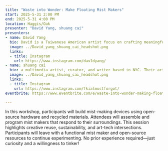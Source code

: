 ```yaml
---
title: "Waste into Wonder: Make Floating Mist Makers"
start: 2025-5-31 2:00 PM
end: 2025-5-31 4:00 PM
location: Haggis/Oak
presenter: "David Yang, shuang cai"
presenters:
- name: David Yang
  bio: David is a Taiwanese American artist focus on crafting meaningful, joyful experiences that reveal the subtle ways people connect and communicate.
  image: ../David_yang_shuang_cai_headshot.png
  links:
  - title: Instagram
    url: https://www.instagram.com/dav1dyang/
- name: shuang cai
  bio: a multimedia artist, curator, and writer based in NYC. Their art practices focus on logics, interactions, and humor. Their curatorial works aim to bring forth the power of interconnectedness and diverse voices across communities. They hold a Bachelor’s degree from Bard College double majoring in Computer Science and Studio Art and a Master’s from New York University Interactive Telecommunication Program(ITP).
  image: ../David_yang_shuang_cai_headshot.png
  links:
  - title: Instagram
    url: https://www.instagram.com/fkialmostforgot/
eventbrite: https://www.eventbrite.com/e/waste-into-wonder-making-floating-mist-makers-ohs2025-tickets-1273017392289?utm-campaign=social&utm-content=attendeeshare&utm-medium=discovery&utm-term=listing&utm-source=wsa&aff=ebdsshwebmobile

---
```


In this workshop, participants will build mist-making devices using open-source hardware and recycled materials. Attendees will assemble and program mist makers that respond to their surroundings. This session highlights creative reuse, sustainability, and art-tech intersections. Participants will leave with a functional mist maker and open-source resources to continue experimenting. No prior experience required—just curiosity and a willingness to tinker!
